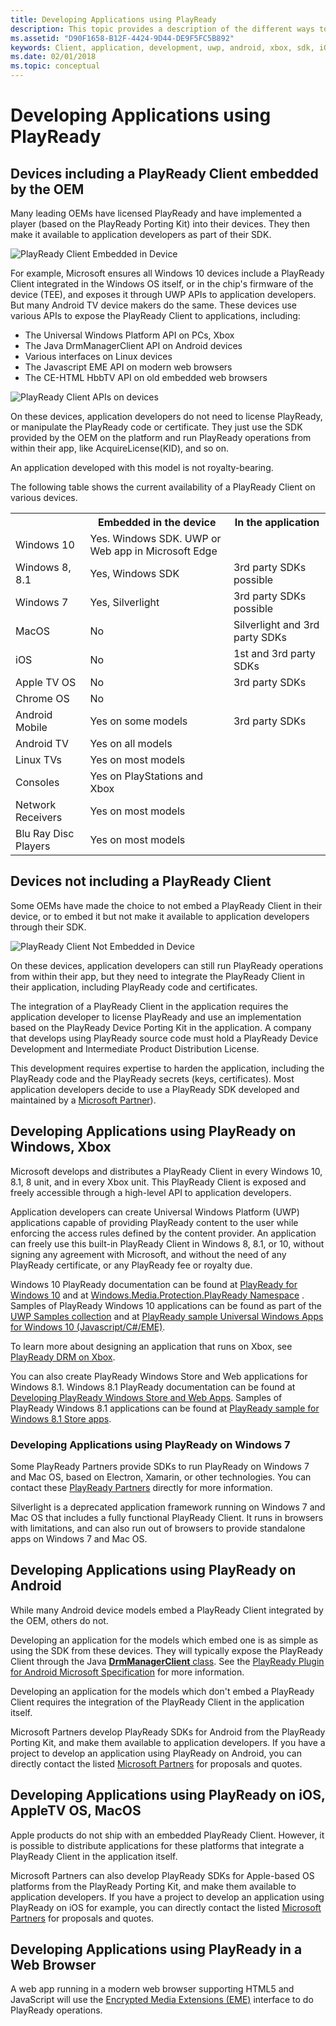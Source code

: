```yaml
---
title: Developing Applications using PlayReady
description: This topic provides a description of the different ways to develop applications using PlayReady.
ms.assetid: "D90F1658-B12F-4424-9D44-DE9F5FC5B892"
keywords: Client, application, development, uwp, android, xbox, sdk, iOS, Browser
ms.date: 02/01/2018
ms.topic: conceptual
---
```



# Developing Applications using PlayReady

## Devices including a PlayReady Client embedded by the OEM

Many leading OEMs have licensed PlayReady and have implemented a player (based on the PlayReady Porting Kit) into their devices.  They then make it available to application developers as part of their SDK.

![PlayReady Client Embedded in Device](../images/client_level_os_soc.png)


For example, Microsoft ensures all Windows 10 devices include a PlayReady Client integrated in the Windows OS itself, or in the chip's firmware of the device (TEE), and exposes it through UWP APIs to application developers. But many Android TV device makers do the same. These devices use various APIs to expose the PlayReady Client to applications, including:

  * The Universal Windows Platform API on PCs, Xbox
  * The Java DrmManagerClient API on Android devices
  * Various interfaces on Linux devices
  * The Javascript EME API on modern web browsers
  * The CE-HTML HbbTV API on old embedded web browsers


![PlayReady Client APIs on devices](../images/client_apis.png)


On these devices, application developers do not need to license PlayReady, or manipulate the PlayReady code or certificate. They just use the SDK provided by the OEM on the platform and run PlayReady operations from within their app, like AcquireLicense(KID), and so on.

An application developed with this model is not royalty-bearing.

The following table shows the current availability of a PlayReady Client on various devices.

<table>
  <tr>
    <th></th>
    <th>Embedded in the device</th>
    <th>In the application</th>
  </tr>
  <tr>
    <td>Windows 10</td>
    <td>Yes. Windows SDK. UWP or Web app in Microsoft Edge</td>
    <td></td>
  </tr>
  <tr>
    <td>Windows 8, 8.1</td>
    <td>Yes, Windows SDK</td>
    <td>3rd party SDKs possible</td>
  </tr>
  <tr>
    <td>Windows 7</td>
    <td>Yes, Silverlight</td>
    <td>3rd party SDKs possible</td>
  </tr>
  <tr>
    <td>MacOS</td>
    <td>No</td>
    <td>Silverlight and 3rd party SDKs</td>
  </tr>
  <tr>
    <td>iOS</td>
    <td>No</td>
    <td>1st and 3rd party SDKs</td>
  </tr>
  <tr>
    <td>Apple TV OS</td>
    <td>No</td>
    <td>3rd party SDKs</td>
  </tr>
  <tr>
    <td>Chrome OS</td>
    <td>No</td>
    <td></td>
  </tr>
  <tr>
    <td>Android Mobile</td>
    <td>Yes on some models</td>
    <td>3rd party SDKs</td>
  </tr>
  <tr>
    <td>Android TV</td>
    <td>Yes on all models</td>
    <td></td>
  </tr>
  <tr>
    <td>Linux TVs</td>
    <td>Yes on most models</td>
    <td></td>
  </tr>
  <tr>
    <td>Consoles</td>
    <td>Yes on PlayStations and Xbox</td>
    <td></td>
  </tr>
  <tr>
    <td >Network Receivers</td>
    <td>Yes on most models</td>
    <td></td>
  </tr>
  <tr>
    <td>Blu Ray Disc Players</td>
    <td>Yes on most models</td>
    <td></td>
  </tr>
</table>


## Devices **not** including a PlayReady Client

Some OEMs have made the choice to not embed a PlayReady Client in their device, or to embed it but not make it available to application developers through their SDK.

![PlayReady Client Not Embedded in Device](../images/client_level_app.png)

On these devices, application developers can still run PlayReady operations from within their app, but they need to integrate the PlayReady Client in their application, including PlayReady code and certificates.

The integration of a PlayReady Client in the application requires the application developer to license PlayReady and use an implementation based on the PlayReady Device Porting Kit in the application. A company that develops using PlayReady source code must hold a PlayReady Device Development and Intermediate Product Distribution License.

This development requires expertise to harden the application, including the PlayReady code and the PlayReady secrets (keys, certificates). Most application developers decide to use a PlayReady SDK developed and maintained by a [Microsoft Partner](https://www.microsoft.com/playready/partners/)).

<a id="developing_applications_windows_xbox"></a>

## Developing Applications using PlayReady on Windows, Xbox

Microsoft develops and distributes a PlayReady Client in every Windows 10, 8.1, 8 unit, and in every Xbox unit. This PlayReady Client is exposed and freely accessible through a high-level API to application developers.

Application developers can create Universal Windows Platform (UWP) applications capable of providing PlayReady content to the user while enforcing the access rules defined by the content provider. An application can freely use this built-in PlayReady Client in Windows 8, 8.1, or 10, without signing any agreement with Microsoft, and without the need of any PlayReady certificate, or any PlayReady fee or royalty due.

Windows 10 PlayReady documentation can be found at [PlayReady for Windows 10](https://msdn.microsoft.com/en-us/windows/uwp/audio-video-camera/playready-Client-sdk) and at [Windows.​Media.​Protection.​Play​Ready Namespace](https://docs.microsoft.com/en-us/uwp/api/Windows.Media.Protection.PlayReady) . Samples of PlayReady Windows 10 applications can be found as part of the [UWP Samples collection](https://github.com/Microsoft/Windows-universal-samples) and at [PlayReady sample Universal Windows Apps for Windows 10 (Javascript/C#/EME)](https://code.msdn.microsoft.com/windowsapps/PlayReady-samples-for-124a3738).

To learn more about designing an application that runs on Xbox, see [PlayReady DRM on Xbox](https://docs.microsoft.com/en-us/windows/uwp/audio-video-camera/playready-Client-sdk#use-playready-drm-on-xbox-one).

You can also create PlayReady Windows Store and Web applications for Windows 8.1. Windows 8.1 PlayReady documentation can be found at [Developing PlayReady Windows Store and Web Apps](https://msdn.microsoft.com/en-us/library/windows/apps/xaml/dn468834.aspx). Samples of PlayReady Windows 8.1 applications can be found at [PlayReady sample for Windows 8.1 Store apps](https://code.msdn.microsoft.com/windowsapps/PlayReady-sample-for-bb3065e7).


### Developing Applications using PlayReady on Windows 7

Some PlayReady Partners provide SDKs to run PlayReady on Windows 7 and Mac OS, based on Electron, Xamarin, or other technologies. You can contact these [PlayReady Partners](https://www.microsoft.com/playready/partners) directly for more information.

Silverlight is a deprecated application framework running on Windows 7 and Mac OS that includes a fully functional PlayReady Client. It runs in browsers with limitations, and can also run out of browsers to provide standalone apps on Windows 7 and Mac OS.


## Developing Applications using PlayReady on Android

While many Android device models embed a PlayReady Client integrated by the OEM, others do not.

Developing an application for the models which embed one is as simple as using the SDK from these devices. They will typically expose the PlayReady Client through the Java  [**DrmManagerClient** class](https://developer.android.com/reference/android/drm/DrmManagerClient.html). See the [PlayReady Plugin for Android Microsoft Specification](../Specifications/playready-plugin-for-android-specification.md) for more information.

Developing an application for the models which don't embed a PlayReady Client requires the integration of the PlayReady Client in the application itself.

Microsoft Partners develop PlayReady SDKs for Android from the PlayReady Porting Kit, and make them available to application developers. If you have a project to develop an application using PlayReady on Android, you can directly contact the listed [Microsoft Partners](https://www.microsoft.com/playready/partners/) for proposals and quotes.


## Developing Applications using PlayReady on iOS, AppleTV OS, MacOS

Apple products do not ship with an embedded PlayReady Client. However, it is possible to distribute applications for these platforms that integrate a PlayReady Client in the application itself.

Microsoft Partners can also develop PlayReady SDKs for Apple-based OS platforms from the PlayReady Porting Kit, and make them available to application developers. If you have a project to develop an application using PlayReady on iOS for example, you can directly contact the listed [Microsoft Partners](https://www.microsoft.com/playready/partners/) for proposals and quotes.


## Developing Applications using PlayReady in a Web Browser

A web app running in a modern web browser supporting HTML5 and JavaScript will use the [Encrypted Media Extensions (EME)](http://www.w3.org/TR/encrypted-media/) interface to do PlayReady operations.

<br />

